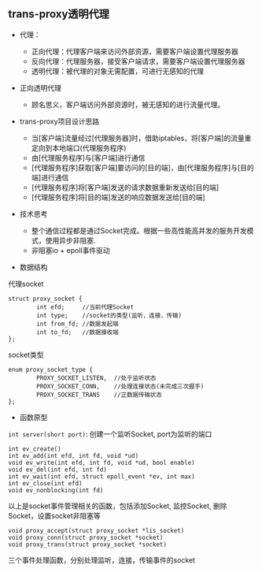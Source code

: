 ## trans-proxy透明代理
- 代理：
  - 正向代理：代理客户端来访问外部资源，需要客户端设置代理服务器
  - 反向代理：代理服务器，接受客户端请求，需要客户端设置代理服务器
  - 透明代理：被代理的对象无需配置，可进行无感知的代理 
    

- 正向透明代理
  - 顾名思义，客户端访问外部资源时，被无感知的进行流量代理。
    

- trans-proxy项目设计思路
  - 当[客户端]流量经过[代理服务器]时，借助iptables，将[客户端]的流量重定向到本地端口(代理服务程序)  
  - 由[代理服务程序]与[客户端]进行通信  
  - [代理服务程序]获取[客户端]要访问的[目的端]，由[代理服务程序]与[目的端]进行通信  
  - [代理服务程序]将[客户端]发送的请求数据重新发送给[目的端]  
  - [代理服务程序]将[目的端]发送的响应数据发送给[目的端]


- 技术思考
  - 整个通信过程都是通过Socket完成。根据一些高性能高并发的服务开发模式，使用异步非阻塞.
  - 非阻塞io + epoll事件驱动


- 数据结构

代理socket
```
struct proxy_socket {
        int efd;     //当前代理Socket
        int type;    //socket的类型(监听，连接，传输)
        int from_fd; //数据发起端
        int to_fd;   //数据接收端
};
```

socket类型
```
enum proxy_socket_type {
        PROXY_SOCKET_LISTEN,  //处于监听状态 
        PROXY_SOCKET_CONN,    //处理连接状态(未完成三次握手)
        PROXY_SOCKET_TRANS    //正数据传输状态
};
```


* 函数原型

`int server(short port)`:
创建一个监听Socket,  port为监听的端口
```
int ev_create()
int ev_add(int efd, int fd, void *ud)
void ev_write(int efd, int fd, void *ud, bool enable)
void ev_del(int efd, int fd)
int ev_wait(int efd, struct epoll_event *ev, int max)
int ev_close(int efd)
void ev_nonblocking(int fd)
```
以上是socket事件管理相关的函数，包括添加Socket, 监控Socket, 删除Socket，设置socket非阻塞等

```
void proxy_accept(struct proxy_socket *lis_socket)
void proxy_conn(struct proxy_socket *socket)
void proxy_trans(struct proxy_socket *socket)
```
三个事件处理函数，分别处理监听，连接，传输事件的socket



